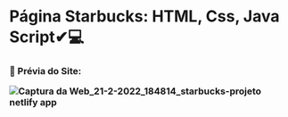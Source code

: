 <h1> Página Starbucks:  HTML, Css, Java Script✔💻

<h3>📌 Prévia do Site:

![Captura da Web_21-2-2022_184814_starbucks-projeto netlify app](https://user-images.githubusercontent.com/97356148/155030416-888f2667-bb29-4b97-aa87-307ddf4ed7cd.jpeg)


